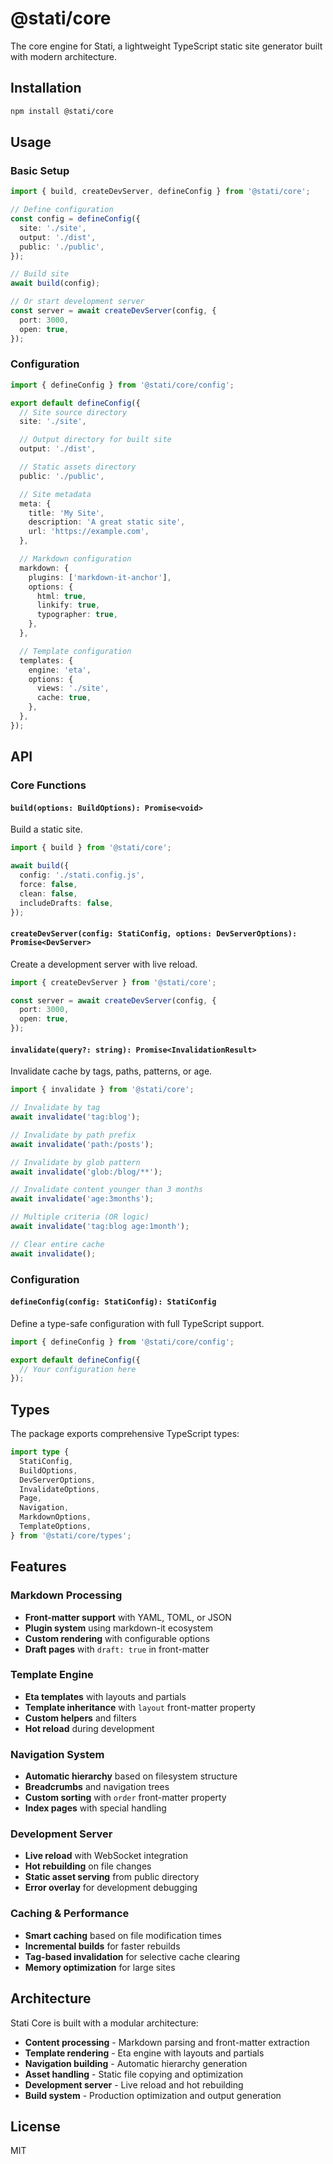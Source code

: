 # @stati/core

The core engine for Stati, a lightweight TypeScript static site generator built with modern architecture.

## Installation

```bash
npm install @stati/core
```

## Usage

### Basic Setup

```typescript
import { build, createDevServer, defineConfig } from '@stati/core';

// Define configuration
const config = defineConfig({
  site: './site',
  output: './dist',
  public: './public',
});

// Build site
await build(config);

// Or start development server
const server = await createDevServer(config, {
  port: 3000,
  open: true,
});
```

### Configuration

```typescript
import { defineConfig } from '@stati/core/config';

export default defineConfig({
  // Site source directory
  site: './site',

  // Output directory for built site
  output: './dist',

  // Static assets directory
  public: './public',

  // Site metadata
  meta: {
    title: 'My Site',
    description: 'A great static site',
    url: 'https://example.com',
  },

  // Markdown configuration
  markdown: {
    plugins: ['markdown-it-anchor'],
    options: {
      html: true,
      linkify: true,
      typographer: true,
    },
  },

  // Template configuration
  templates: {
    engine: 'eta',
    options: {
      views: './site',
      cache: true,
    },
  },
});
```

## API

### Core Functions

#### `build(options: BuildOptions): Promise<void>`

Build a static site.

```typescript
import { build } from '@stati/core';

await build({
  config: './stati.config.js',
  force: false,
  clean: false,
  includeDrafts: false,
});
```

#### `createDevServer(config: StatiConfig, options: DevServerOptions): Promise<DevServer>`

Create a development server with live reload.

```typescript
import { createDevServer } from '@stati/core';

const server = await createDevServer(config, {
  port: 3000,
  open: true,
});
```

#### `invalidate(query?: string): Promise<InvalidationResult>`

Invalidate cache by tags, paths, patterns, or age.

```typescript
import { invalidate } from '@stati/core';

// Invalidate by tag
await invalidate('tag:blog');

// Invalidate by path prefix
await invalidate('path:/posts');

// Invalidate by glob pattern
await invalidate('glob:/blog/**');

// Invalidate content younger than 3 months
await invalidate('age:3months');

// Multiple criteria (OR logic)
await invalidate('tag:blog age:1month');

// Clear entire cache
await invalidate();
```

### Configuration

#### `defineConfig(config: StatiConfig): StatiConfig`

Define a type-safe configuration with full TypeScript support.

```typescript
import { defineConfig } from '@stati/core/config';

export default defineConfig({
  // Your configuration here
});
```

## Types

The package exports comprehensive TypeScript types:

```typescript
import type {
  StatiConfig,
  BuildOptions,
  DevServerOptions,
  InvalidateOptions,
  Page,
  Navigation,
  MarkdownOptions,
  TemplateOptions,
} from '@stati/core/types';
```

## Features

### Markdown Processing

- **Front-matter support** with YAML, TOML, or JSON
- **Plugin system** using markdown-it ecosystem
- **Custom rendering** with configurable options
- **Draft pages** with `draft: true` in front-matter

### Template Engine

- **Eta templates** with layouts and partials
- **Template inheritance** with `layout` front-matter property
- **Custom helpers** and filters
- **Hot reload** during development

### Navigation System

- **Automatic hierarchy** based on filesystem structure
- **Breadcrumbs** and navigation trees
- **Custom sorting** with `order` front-matter property
- **Index pages** with special handling

### Development Server

- **Live reload** with WebSocket integration
- **Hot rebuilding** on file changes
- **Static asset serving** from public directory
- **Error overlay** for development debugging

### Caching & Performance

- **Smart caching** based on file modification times
- **Incremental builds** for faster rebuilds
- **Tag-based invalidation** for selective cache clearing
- **Memory optimization** for large sites

## Architecture

Stati Core is built with a modular architecture:

- **Content processing** - Markdown parsing and front-matter extraction
- **Template rendering** - Eta engine with layouts and partials
- **Navigation building** - Automatic hierarchy generation
- **Asset handling** - Static file copying and optimization
- **Development server** - Live reload and hot rebuilding
- **Build system** - Production optimization and output generation

## License

MIT

